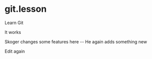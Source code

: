 # git.lesson
Learn Git

It works

Skoger changes some features here -- He again adds something new

Edit again
